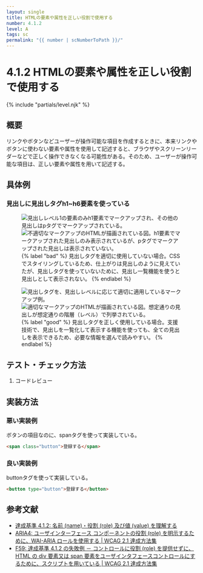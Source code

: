 ```yaml
---
layout: single
title: HTMLの要素や属性を正しい役割で使用する
number: 4.1.2
level: A
tags: sc
permalink: "{{ number | scNumberToPath }}/"
---
```


# 4.1.2 HTMLの要素や属性を正しい役割で使用する

{% include "partials/level.njk" %}

## 概要

リンクやボタンなどユーザーが操作可能な項目を作成するときに、本来リンクやボタンに使わない要素や属性を使用して記述すると、ブラウザやスクリーンリーダーなどで正しく操作できなくなる可能性がある。そのため、ユーザーが操作可能な項目は、正しい要素や属性を用いて記述する。

## 具体例

### 見出しに見出しタグh1~h6要素を使っている

<figure>
<div class="FigureMulti">
<img src="/img/4/1/2/4.1.2_ng_1.svg" alt="見出しレベル1の要素のみh1要素でマークアップされ、その他の見出しはpタグでマークアップされている。">
<img src="/img/4/1/2/4.1.2_ng_2.svg" alt="不適切なマークアップのHTMLが描画されている図。h1要素でマークアップされた見出しのみ表示されているが、pタグでマークアップされた見出しは表示されていない。">
</div>
<figcaption>
{% label "bad" %}
見出しタグを適切に使用していない場合。CSSでスタイリングしているため、仕上がりは見出しのように見えていたが、見出しタグを使っていないために、見出し一覧機能を使うと見出しとして表示されない。
{% endlabel %}
</figcaption>
</figure>

<figure>
<figcaption>
<div class="FigureMulti">
<img src="/img/4/1/2/4.1.2_ok_1.svg" alt="見出しタグを、見出しレベルに応じて適切に適用しているマークアップ例。">
<img src="/img/4/1/2/4.1.2_ok_2.svg" alt="適切なマークアップのHTMLが描画されている図。想定通りの見出しが想定通りの階層（レベル）で列挙されている。">
</div>
{% label "good" %}
見出しタグを正しく使用している場合。支援技術で、見出しを一覧化して表示する機能を使っても、全ての見出しを表示できるため、必要な情報を選んで読みやすい。
{% endlabel %}
</figcaption>
</figure>

## テスト・チェック方法

1. コードレビュー

## 実装方法

### 悪い実装例

ボタンの項目なのに、spanタグを使って実装している。

```html
<span class="button">登録する</span>
```

### 良い実装例

buttonタグを使って実装している。

```html
<button type="button">登録する</button>
```

## 参考文献

- [達成基準 4.1.2: 名前 (name)・役割 (role) 及び値 (value) を理解する](https://waic.jp/docs/WCAG21/Understanding/name-role-value.html)
- [ARIA4: ユーザインターフェース コンポーネントの役割 (role) を明示するために、WAI-ARIA ロールを使用する | WCAG 2.1 達成方法集](https://waic.jp/docs/WCAG21/Techniques/aria/ARIA4)
- [F59: 達成基準 4.1.2 の失敗例 － コントロールに役割 (role) を提供せずに、HTML の div 要素又は span 要素をユーザインタフェースコントロールにするために、スクリプトを用いている | WCAG 2.1 達成方法集](https://waic.jp/docs/WCAG21/Techniques/failures/F59)
